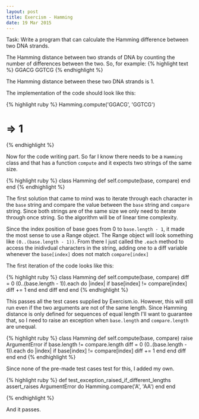 ```yaml
---
layout: post
title: Exercism - Hamming
date: 19 Mar 2015
---
```


Task: Write a program that can calculate the Hamming difference between two DNA strands.

The Hamming distance between two strands of DNA by counting the number of differences between the two. So, for example:
{% highlight text %}
GGACG
GGTCG
{% endhighlight %}

The Hamming distance between these two DNA strands is 1.

The implementation of the code should look like this:

{% highlight ruby %}
Hamming.compute('GGACG', 'GGTCG')
# => 1
{% endhighlight %}

Now for the code writing part. So far I know there needs to be a ``Hamming`` class and that has a function ``compute`` and it expects two strings of the same size. 

{% highlight ruby %}
class Hamming
    def self.compute(base, compare)
    end
end
{% endhighlight %}

The first solution that came to mind was to iterate through each character in the ``base`` string and compare the value between the ``base`` string and ``compare`` string. Since both strings are of the same size we only need to iterate through once string. So the algorithm will be of linear time complexity.

Since the index position of base goes from 0 to ``base.length - 1``, it made the most sense to use a Range object. The Range object will look something like ``(0..(base.length - 1))``. From there I just called the ``.each`` method to access the inidivdual characters in the string, adding one to a diff variable whenever the ``base[index]`` does not match ``compare[index]``

The first iteration of the code looks like this:

{% highlight ruby %}
class Hamming
  def self.compute(base, compare)
    diff = 0
    (0..(base.length - 1)).each do |index|
      if base[index] != compare[index]
        diff += 1
      end
    end
    diff
  end
end
{% endhighlight %}

This passes all the test cases supplied by Exercism.io. However, this will still run even if the two arguments are not of the same length. Since Hamming distance is only defined for sequences of equal length I'll want to guarantee that, so I need to raise an exception when ``base.length`` and ``compare.length`` are unequal.

{% highlight ruby %}
class Hamming
  def self.compute(base, compare)
    raise ArgumentError if base.length != compare.length
    diff = 0
    (0..(base.length - 1)).each do |index|
      if base[index] != compare[index]
        diff += 1
      end
    end
    diff
  end
end
{% endhighlight %}

Since none of the pre-made test cases test for this, I added my own.

{% highlight ruby %}
def test_exception_raised_if_different_lengths 
    assert_raises ArgumentError do 
        Hamming.compare('A', 'AA')
    end
end

{% endhighlight %}

And it passes. 